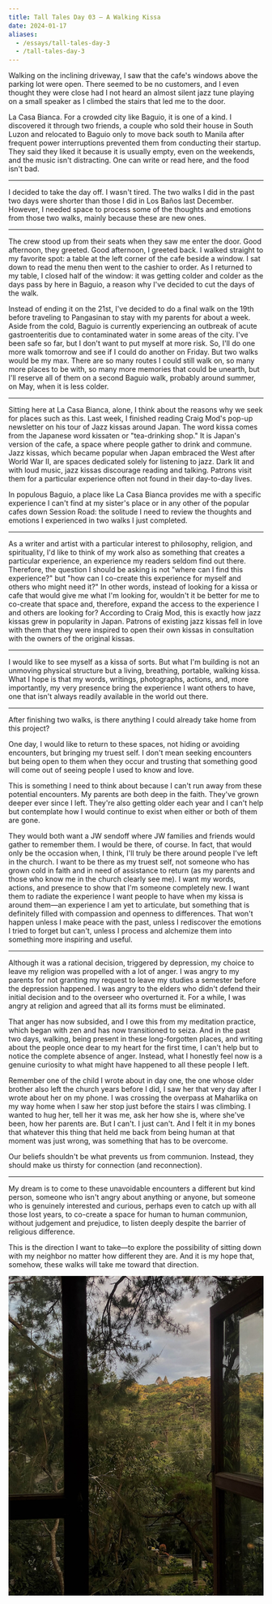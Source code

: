 ```yaml
---
title: Tall Tales Day 03 — A Walking Kissa
date: 2024-01-17
aliases:
  - /essays/tall-tales-day-3
  - /tall-tales-day-3
---
```


Walking on the inclining driveway, I saw that the cafe's windows above the parking lot were open. There seemed to be no customers, and I even thought they were close had I not heard an almost silent jazz tune playing on a small speaker as I climbed the stairs that led me to the door.

La Casa Bianca. For a crowded city like Baguio, it is one of a kind. I discovered it through two friends, a couple who sold their house in South Luzon and relocated to Baguio only to move back south to Manila after frequent power interruptions prevented them from conducting their startup. They said they liked it because it is usually empty, even on the weekends, and the music isn't distracting. One can write or read here, and the food isn't bad.

---

I decided to take the day off. I wasn't tired. The two walks I did in the past two days were shorter than those I did in Los Baños last December. However, I needed space to process some of the thoughts and emotions from those two walks, mainly because these are new ones.

---

The crew stood up from their seats when they saw me enter the door. Good afternoon, they greeted. Good afternoon, I greeted back. I walked straight to my favorite spot: a table at the left corner of the cafe beside a window. I sat down to read the menu then went to the cashier to order. As I returned to my table, I closed half of the window: it was getting colder and colder as the days pass by here in Baguio, a reason why I've decided to cut the days of the walk.

Instead of ending it on the 21st, I've decided to do a final walk on the 19th before traveling to Pangasinan to stay with my parents for about a week. Aside from the cold, Baguio is currently experiencing an outbreak of acute gastroenteritis due to contaminated water in some areas of the city. I've been safe so far, but I don't want to put myself at more risk. So, I'll do one more walk tomorrow and see if I could do another on Friday. But two walks would be my max. There are so many routes I could still walk on, so many more places to be with, so many more memories that could be unearth, but I'll reserve all of them on a second Baguio walk, probably around summer, on May, when it is less colder.

---

Sitting here at La Casa Bianca, alone, I think about the reasons why we seek for places such as this. Last week, I finished reading Craig Mod's pop-up newsletter on his tour of Jazz kissas around Japan. The word kissa comes from the Japanese word kissaten or "tea-drinking shop." It is Japan's version of the cafe, a space where people gather to drink and commune. Jazz kissas, which became popular when Japan embraced the West after World War II, are spaces dedicated solely for listening to jazz. Dark lit and with loud music, jazz kissas discourage reading and talking. Patrons visit them for a particular experience often not found in their day-to-day lives.

In populous Baguio, a place like La Casa Bianca provides me with a specific experience I can't find at my sister's place or in any other of the popular cafes down Session Road: the solitude I need to review the thoughts and emotions I experienced in two walks I just completed.

---

As a writer and artist with a particular interest to philosophy, religion, and spirituality, I'd like to think of my work also as something that creates a particular experience, an experience my readers seldom find out there. Therefore, the question I should be asking is not "where can I find this experience?" but "how can I co-create this experience for myself and others who might need it?" In other words, instead of looking for a kissa or cafe that would give me what I'm looking for, wouldn't it be better for me to co-create that space and, therefore, expand the access to the experience I and others are looking for? According to Craig Mod, this is exactly how jazz kissas grew in popularity in Japan. Patrons of existing jazz kissas fell in love with them that they were inspired to open their own kissas in consultation with the owners of the original kissas.

---

I would like to see myself as a kissa of sorts. But what I'm building is not an unmoving physical structure but a living, breathing, portable, walking kissa. What I hope is that my words, writings, photographs, actions, and, more importantly, my very presence bring the experience I want others to have, one that isn't always readily available in the world out there.

---

After finishing two walks, is there anything I could already take home from this project?

One day, I would like to return to these spaces, not hiding or avoiding encounters, but bringing my truest self. I don't mean seeking encounters but being open to them when they occur and trusting that something good will come out of seeing people I used to know and love.

This is something I need to think about because I can't run away from these potential encounters. My parents are both deep in the faith. They've grown deeper ever since I left. They're also getting older each year and I can't help but contemplate how I would continue to exist when either or both of them are gone.

They would both want a JW sendoff where JW families and friends would gather to remember them. I would be there, of course. In fact, that would only be the occasion when, I think, I'll truly be there around people I've left in the church. I want to be there as my truest self, not someone who has grown cold in faith and in need of assistance to return (as my parents and those who know me in the church clearly see me). I want my words, actions, and presence to show that I'm someone completely new. I want them to radiate the experience I want people to have when my kissa is around them—an experience I am yet to articulate, but something that is definitely filled with compassion and openness to differences. That won't happen unless I make peace with the past, unless I rediscover the emotions I tried to forget but can't, unless I process and alchemize them into something more inspiring and useful.

---

Although it was a rational decision, triggered by depression, my choice to leave my religion was propelled with a lot of anger. I was angry to my parents for not granting my request to leave my studies a semester before the depression happened. I was angry to the elders who didn't defend their initial decision and to the overseer who overturned it. For a while, I was angry at religion and agreed that all its forms must be eliminated.

That anger has now subsided, and I owe this from my meditation practice, which began with zen and has now transitioned to seiza. And in the past two days, walking, being present in these long-forgotten places, and writing about the people once dear to my heart for the first time, I can't help but to notice the complete absence of anger. Instead, what I honestly feel now is a genuine curiosity to what might have happened to all these people I left.

Remember one of the child I wrote about in day one, the one whose older brother also left the church years before I did, I saw her that very day after I wrote about her on my phone. I was crossing the overpass at Maharlika on my way home when I saw her stop just before the stairs I was climbing. I wanted to hug her, tell her it was me, ask her how she is, where she've been, how her parents are. But I can't. I just can't. And I felt it in my bones that whatever this thing that held me back from being human at that moment was just wrong, was something that has to be overcome.

Our beliefs shouldn't be what prevents us from communion. Instead, they should make us thirsty for connection (and reconnection).

---

My dream is to come to these unavoidable encounters a different but kind person, someone who isn't angry about anything or anyone, but someone who is genuinely interested and curious, perhaps even to catch up with all those lost years, to co-create a space for human to human communion, without judgement and prejudice, to listen deeply despite the barrier of religious difference.

This is the direction I want to take—to explore the possibility of sitting down with my neighbor no matter how different they are. And it is my hope that, somehow, these walks will take me toward that direction.

![Casa Bianca window](images/casa-bianca-window.jpg)
